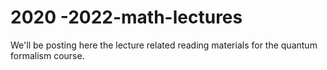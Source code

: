 # 2020 -2022-math-lectures
We'll be posting here the lecture related reading materials for the quantum formalism course.
